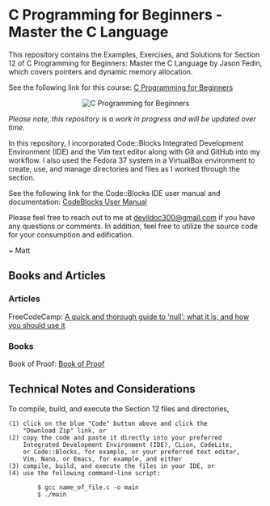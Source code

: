 # C Programming for Beginners - Master the C Language

This repository contains the Examples, Exercises, and Solutions
for Section 12 of C Programming for Beginners: Master the C Language
by Jason Fedin, which covers pointers and dynamic memory allocation.

See the following link for this course: <a href="https://www.udemy.com/course/c-programming-for-beginners-/" title="C Programming" target="_blank" alt="C Programming for Beginners">C Programming for Beginners</a>

<p align="center">
    <img src="https://learnprogramming.academy/wp-content/uploads/2023/02/1467808_f8c0-8.jpg" alt="C Programming for Beginners" title="C Programming for Beginners">
</p>

<i>Please note, this repository is a work in progress and will be updated over time.</i>

In this repository, I incorporated Code::Blocks Integrated Development Environment (IDE)
and the Vim text editor along with Git and GitHub into my workflow. I also used the
Fedora 37 system in a VirtualBox environment to create, use, and manage directories
and files as I worked through the section.

See the following link for the Code::Blocks IDE user manual and documentation: <a href="https://www.codeblocks.org/user-manual/" title="CodeBlocks User Manual" target="_blank" alt="CodeBlocks User Manual">CodeBlocks User Manual</a>

Please feel free to reach out to me at devildoc300@gmail.com if you have any questions
or comments. In addition, feel free to utilize the source code for your consumption
and edification.

~ Matt



## Books and Articles

### Articles

FreeCodeCamp: <a href="https://www.freecodecamp.org/news/a-quick-and-thorough-guide-to-null-what-it-is-and-how-you-should-use-it-d170cea62840/" title="A quick and thorough quide to null..." target="A quick guide and thorough guide to..." alt="_blank">A quick and thorough guide to ‘null’: what it is, and how you should use it</a> 

### Books

Book of Proof: <a href="https://www.people.vcu.edu/~rhammack/BookOfProof/" title="Book of Proof" target="_blank" alt="Book of Proof">Book of Proof</a>



Technical Notes and Considerations
---------------------------------------------------------------------------------------

To compile, build, and execute the Section 12 files and directories,

    (1) click on the blue "Code" button above and click the
        "Download Zip" link, or
    (2) copy the code and paste it directly into your preferred
        Integrated Development Environment (IDE), CLion, CodeLite,
        or Code::Blocks, for example, or your preferred text editor,
        Vim, Nano, or Emacs, for example, and either
    (3) compile, build, and execute the files in your IDE, or
    (4) use the following command-line script:

            $ gcc name_of_file.c -o main
            $ ./main




